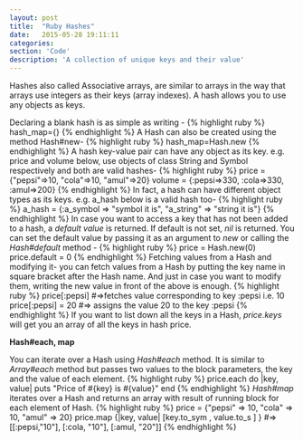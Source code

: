 ```yaml
---
layout: post
title:  "Ruby Hashes"
date:   2015-05-28 19:11:11
categories:
section: 'Code'
description: 'A collection of unique keys and their value'
---
```


<p>
Hashes also called Associative arrays, are similar to arrays in the way
that arrays use integers as their keys (array indexes). A hash allows
you to use any objects as keys.

Declaring a blank hash is as simple as writing -
{% highlight ruby %}
hash_map={}
{% endhighlight %}
A Hash can also be created using the method Hash#new-
{% highlight ruby %}
hash_map=Hash.new
{% endhighlight %}
A hash key-value pair can have any object as its key. e.g. price and
volume below, use objects of class String and Symbol respectively and
both are valid hashes-
{% highlight ruby %}
price = {"pepsi"=>10, "cola"=>10, "amul"=>20}
volume = {:pepsi=>330, :cola=>330, :amul=>200}
{% endhighlight %}
In fact, a hash can have different object types as its keys. e.g.
a_hash below is a valid hash too-
{% highlight ruby %}
a_hash = {:a_symbol => "symbol it is", "a_string" => "string it is"}
{% endhighlight %}
In case you want to access a key that has not been added to a hash, a
<em>default value</em> is returned. If default is not set, <em>nil</em>
is returned. You can set the default value by passing it as an argument
to <em>new</em> or calling the <em>Hash#default</em> method - 
{% highlight ruby %}
price = Hash.new(0)
price.default = 0 
{% endhighlight %}
Fetching values from a Hash and modifying it- you can fetch values from
a Hash by putting the key name in square bracket after the Hash name.
And just in case you want to modify them, writing the new value in
front of the above is enough.
{% highlight ruby %}
price[:pepsi] #=>fetches value corresponding to key :pepsi i.e. 10
price[:pepsi] = 20 #=> assigns the value 20 to the key :pepsi
{% endhighlight %}
If you want to list down all the keys in a Hash, 
<em>price.keys</em> will get you an array of all the keys in hash
price.
</p>
<strong>Hash#each, map</strong>
<p>
You can iterate over a Hash using <em>Hash#each</em> method. It is similar to
<em>Array#each</em> method but passes two values to the block parameters, the
key and the value of each element.
{% highlight ruby %}
price.each do |key, value|
puts "Price of #{key} is #{value}"
end
{% endhighlight %}
<em>Hash#map</em> iterates over a Hash and returns an array with result of
running block for each element of Hash.
{% highlight ruby %}
price = {"pepsi" => 10, "cola" => 10, "amul" => 20}
price.map {|key, value| [key.to_sym , value.to_s ] }
#=> [[:pepsi,"10"], [:cola, "10"], [:amul, "20"]]
{% endhighlight %}
</p>
